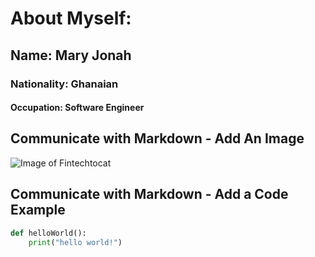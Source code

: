 # About Myself:
## Name: Mary Jonah
### Nationality: Ghanaian
#### Occupation: Software Engineer

## Communicate with Markdown - Add An Image
![Image of Fintechtocat](https://octodex.github.com/images/Fintechtocat.png)

## Communicate with Markdown - Add a Code Example
```python
def helloWorld():
    print("hello world!")
```
